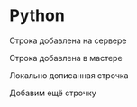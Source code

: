 # Python

Строка добавлена на сервере

Строка добавлена в мастере

Локально дописанная строчка

Добавим ещё строчку

